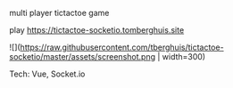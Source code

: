 multi player tictactoe game

play https://tictactoe-socketio.tomberghuis.site

![](https://raw.githubusercontent.com/tberghuis/tictactoe-socketio/master/assets/screenshot.png | width=300)

Tech: Vue, Socket.io